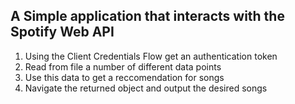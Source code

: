 ## A Simple application that interacts with the Spotify Web API
1. Using the Client Credentials Flow get an authentication token
2. Read from file a number of different data points
3. Use this data to get a reccomendation for songs
4. Navigate the returned object and output the desired songs